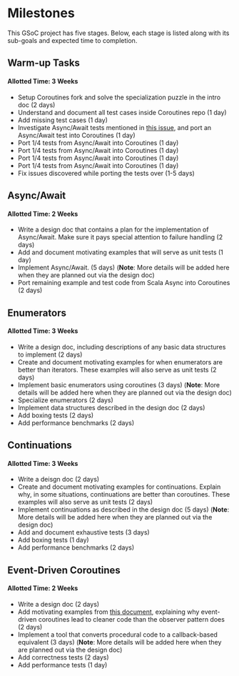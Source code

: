 # Milestones

This GSoC project has five stages. Below, each stage is listed along with its sub-goals and expected time to completion.

## Warm-up Tasks
#### Allotted Time: 3 Weeks
- Setup Coroutines fork and solve the specialization puzzle in the intro doc (2 days)
- Understand and document all test cases inside Coroutines repo (1 day)
- Add missing test cases (1 day)
- Investigate Async/Await tests mentioned in [this issue](https://github.com/storm-enroute/coroutines/issues/15), and port an Async/Await test into Coroutines (1 day)
- Port 1/4 tests from Async/Await into Coroutines (1 day)
- Port 1/4 tests from Async/Await into Coroutines (1 day)
- Port 1/4 tests from Async/Await into Coroutines (1 day)
- Port 1/4 tests from Async/Await into Coroutines (1 day)
- Fix issues discovered while porting the tests over (1-5 days)

## Async/Await
#### Allotted Time: 2 Weeks
- Write a design doc that contains a plan for the implementation of Async/Await. Make sure it pays special attention to failure handling (2 days)
- Add and document motivating examples that will serve as unit tests (1 day)
- Implement Async/Await. (5 days) (**Note**: More details will be added here when they are planned out via the design doc)
- Port remaining example and test code from Scala Async into Coroutines (2 days)

## Enumerators
#### Allotted Time: 3 Weeks
- Write a design doc, including descriptions of any basic data structures to implement (2 days)
- Create and document motivating examples for when enumerators are better than iterators. These examples will also serve as unit tests (2 days)
- Implement basic enumerators using coroutines (3 days) (**Note**: More details will be added here when they are planned out via the design doc)
- Specialize enumerators (2 days)
- Implement data structures described in the design doc (2 days)
- Add boxing tests (2 days)
- Add performance benchmarks (2 days)

## Continuations
#### Allotted Time: 3 Weeks
- Write a deisgn doc (2 days)
- Create and document motivating examples for continuations. Explain why, in some situations, continuations are better than coroutines. These examples will also serve as unit tests (2 days)
- Implement continuations as described in the design doc (5 days) (**Note**: More details will be added here when they are planned out via the design doc)
- Add and document exhaustive tests (3 days)
- Add boxing tests (1 day)
- Add performance benchmarks (2 days)

## Event-Driven Coroutines
#### Allotted Time: 2 Weeks
- Write a design doc (2 days)
- Add motivating examples from [this document](https://infoscience.epfl.ch/record/176887/files/DeprecatingObservers2012.pdf), explaining why event-driven coroutines lead to cleaner code than the observer pattern does (2 days)
- Implement a tool that converts procedural code to a callback-based equivalent (3 days) (**Note**: More details will be added here when they are planned out via the design doc)
- Add correctness tests (2 days)
- Add performance tests (1 day)
